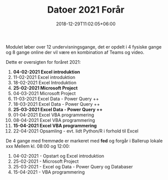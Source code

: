 ﻿---
title: "Datoer 2021 Forår"
date: 2018-12-29T11:02:05+06:00
weight: 2
draft: false
---
Modulet løber over 12 undervisningsgange, det er opdelt i 4 fysiske gange og 8 gange online der vil være en kombination af Teams og video.

Dette er oversigten for foråret 2021:

1. **04-02-2021	Excel introduktion**
2. 11-02-2021		Excel introduktion
3. 18-02-2021		Excel Introduktion
4. **25-02-2021	Microsoft Project**
5. 04-03-2021		Microsoft Project
6. 11-03-2021		Excel Data - Power Query ++
7. 18-03-2021		Excel Data - Power Query ++
8. **25-03-2021	Excel Data - Power Query ++**
9. 01-04-2021		Excel VBA programmering
10. 08-04-2021		Excel VBA programmering
11. **15-04-2021	    Excel VBA programmering**
12. 22-04-2021		Opsamling - evt. lidt Python/R i forhold til Excel

De 4 gange med fremmøde er markeret med **fed** og forgår i Ballerup lokale xxx Mellem kl. 08:00 og 12:00:

1. 04-02-2021 - Opstart og Excel introduktion
2. 25-02-2021 - Microsoft Project
3. 25-03-2021 - Excel og Data - Power Query og Databaser
4. 15-04-2021 - VBA programmering

